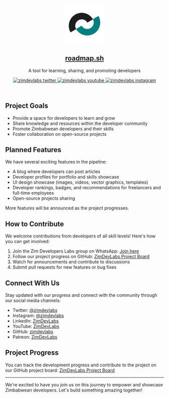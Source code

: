 <p align="center">
  <a href="https://zimdevelopers.com/"><img src="images/brand.png" height="128"></a>
  <h2 align="center"><a href="https://roadmap.sh">roadmap.sh</a></h2>
  <p align="center">A tool for learning, sharing, and promoting developers<p>
  <p align="center">
    <a href="https://x.com/zimdevlabs">
      <img src="https://img.shields.io/badge/@zimdevlabs-twitter-blue" alt="zimdevlabs twitter" />
    </a>
     <a href="https://www.youtube.com/@zimdevlabs">
      <img src="https://img.shields.io/badge/@zimdevlabs-youtube-red" alt="zimdevlabs youtube" />
    </a>
     <a href="https://www.instagram.com/zimdevlabs/">
      <img src="https://img.shields.io/badge/@zimdevlabs-instagram-pink" alt="zimdevlabs instagram" />
    </a>
  </p>
</p>

<br>

## Project Goals

- Provide a space for developers to learn and grow
- Share knowledge and resources within the developer community
- Promote Zimbabwean developers and their skills
- Foster collaboration on open-source projects

## Planned Features

We have several exciting features in the pipeline:

- A blog where developers can post articles
- Developer profiles for portfolio and skills showcase
- UI design showcase (images, videos, vector graphics, templates)
- Developer rankings, badges, and recommendations for freelancers and full-time employees
- Open-source projects sharing

More features will be announced as the project progresses.

## How to Contribute

We welcome contributions from developers of all skill levels! Here's how you can get involved:

1. Join the Zim Developers Labs group on WhatsApp: [Join here](https://chat.whatsapp.com/FfXS39iLv7k36jrskKjOfX)
2. Follow our project progress on GitHub: [ZimDevLabs Project Board](https://github.com/orgs/zimdevlabs/projects/1/views/1)
3. Watch for announcements and contribute to discussions
4. Submit pull requests for new features or bug fixes

## Connect With Us

Stay updated with our progress and connect with the community through our social media channels:

- Twitter: [@zimdevlabs](https://twitter.com/zimdevlabs)
- Instagram: [@zimdevlabs](https://instagram.com/zimdevlabs)
- LinkedIn: [ZimDevLabs](https://linkedin.com/company/zimdevlabs)
- YouTube: [ZimDevLabs](https://youtube.com/zimdevlabs)
- GitHub: [zimdevlabs](https://github.com/zimdevlabs)
- Patreon: [ZimDevLabs](https://patreon.com/zimdevlabs)

## Project Progress

You can track the development progress and contribute to the project on our GitHub project board:
[ZimDevLabs Project Board](https://github.com/orgs/zimdevlabs/projects/1/views/1)

---

We're excited to have you join us on this journey to empower and showcase Zimbabwean developers. Let's build something amazing together!
